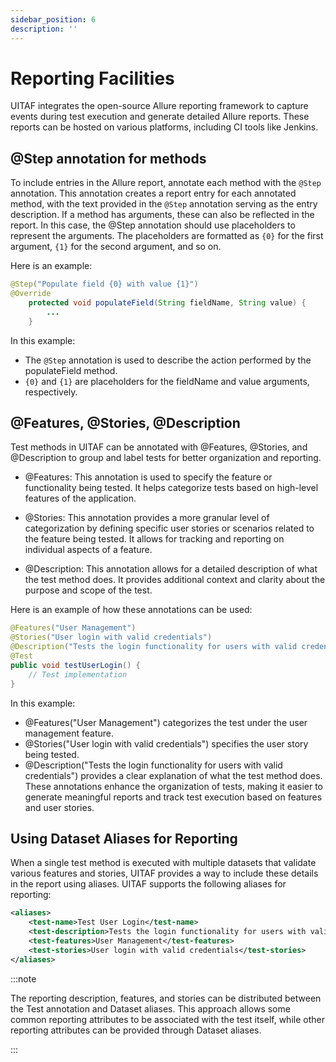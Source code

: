 ```yaml
---
sidebar_position: 6
description: ''
---
```


# Reporting Facilities

UITAF integrates the open-source Allure reporting framework to capture events during test execution and generate detailed Allure reports. These reports can be hosted on various platforms, including CI tools like Jenkins.

## @Step annotation for methods

To include entries in the Allure report, annotate each method with the `@Step` annotation. This annotation creates a report entry for each annotated method, with the text provided in the `@Step` annotation serving as the entry description. If a method has arguments, these can also be reflected in the report. In this case, the @Step annotation should use placeholders to represent the arguments. The placeholders are formatted as `{0}` for the first argument, `{1}` for the second argument, and so on.

Here is an example:

```java
@Step("Populate field {0} with value {1}")
@Override
    protected void populateField(String fieldName, String value) {
        ...
    }
```

In this example:

- The `@Step` annotation is used to describe the action performed by the populateField method.
- `{0}` and `{1}` are placeholders for the fieldName and value arguments, respectively.

## @Features, @Stories, @Description

Test methods in UITAF can be annotated with @Features, @Stories, and @Description to group and label tests for better organization and reporting.

- @Features: This annotation is used to specify the feature or functionality being tested. It helps categorize tests based on high-level features of the application.

- @Stories: This annotation provides a more granular level of categorization by defining specific user stories or scenarios related to the feature being tested. It allows for tracking and reporting on individual aspects of a feature.

- @Description: This annotation allows for a detailed description of what the test method does. It provides additional context and clarity about the purpose and scope of the test.

Here is an example of how these annotations can be used:

```java
@Features("User Management")
@Stories("User login with valid credentials")
@Description("Tests the login functionality for users with valid credentials")
@Test
public void testUserLogin() {
    // Test implementation
}
```

In this example:

- @Features("User Management") categorizes the test under the user management feature.
- @Stories("User login with valid credentials") specifies the user story being tested.
- @Description("Tests the login functionality for users with valid credentials") provides a clear explanation of what the test method does.
These annotations enhance the organization of tests, making it easier to generate meaningful reports and track test execution based on features and user stories.

## Using Dataset Aliases for Reporting

When a single test method is executed with multiple datasets that validate various features and stories, UITAF provides a way to include these details in the report using aliases. UITAF supports the following aliases for reporting:

```xml
<aliases>
    <test-name>Test User Login</test-name>
    <test-description>Tests the login functionality for users with valid credentials</test-description>
    <test-features>User Management</test-features>
    <test-stories>User login with valid credentials</test-stories>
</aliases>
```

:::note

The reporting description, features, and stories can be distributed between the Test annotation and Dataset aliases. This approach allows some common reporting attributes to be associated with the test itself, while other reporting attributes can be provided through Dataset aliases.

:::
